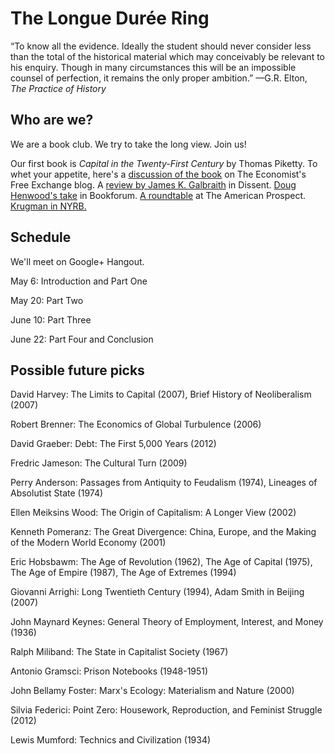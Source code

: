 The Longue Durée Ring
========

“To know all the evidence. Ideally the student should never consider less than the total of the historical material which may conceivably be relevant to his enquiry. Though in many circumstances this will be an impossible counsel of perfection, it remains the only proper ambition.” 
—G.R. Elton, _The Practice of History_

Who are we?
-----------

We are a book club. We try to take the long view. Join us!

Our first book is _Capital in the Twenty-First Century_ by Thomas Piketty. To whet your appetite, here's a [discussion of the book](http://www.economist.com/blogs/freeexchange/2014/02/book-clubs#comments) on The Economist's Free Exchange blog. A [review by James K. Galbraith](http://www.dissentmagazine.org/article/kapital-for-the-twenty-first-century) in Dissent. [Doug Henwood's take](http://www.bookforum.com/inprint/021_01/12987) in Bookforum. [A roundtable](http://prospect.org/article/piketty%E2%80%99s-triumph) at The American Prospect. [Krugman in NYRB.](http://www.nybooks.com/articles/archives/2014/may/08/thomas-piketty-new-gilded-age/)

Schedule
-----------
We'll meet on Google+ Hangout.

May 6: Introduction and Part One

May 20: Part Two

June 10: Part Three

June 22: Part Four and Conclusion

Possible future picks
-------------------

David Harvey: The Limits to Capital (2007), Brief History of Neoliberalism (2007)

Robert Brenner: The Economics of Global Turbulence (2006)

David Graeber: Debt: The First 5,000 Years (2012)

Fredric Jameson: The Cultural Turn (2009)

Perry Anderson: Passages from Antiquity to Feudalism (1974), Lineages of Absolutist State (1974)

Ellen Meiksins Wood: The Origin of Capitalism: A Longer View (2002)

Kenneth Pomeranz: The Great Divergence: China, Europe, and the Making of the Modern World Economy (2001)

Eric Hobsbawm: The Age of Revolution (1962), The Age of Capital (1975), The Age of Empire (1987), The Age of Extremes (1994)

Giovanni Arrighi: Long Twentieth Century (1994), Adam Smith in Beijing (2007)

John Maynard Keynes: General Theory of Employment, Interest, and Money (1936)

Ralph Miliband: The State in Capitalist Society (1967)

Antonio Gramsci: Prison Notebooks (1948-1951)

John Bellamy Foster: Marx's Ecology: Materialism and Nature (2000)

Silvia Federici: Point Zero: Housework, Reproduction, and Feminist Struggle (2012)

Lewis Mumford: Technics and Civilization (1934)


